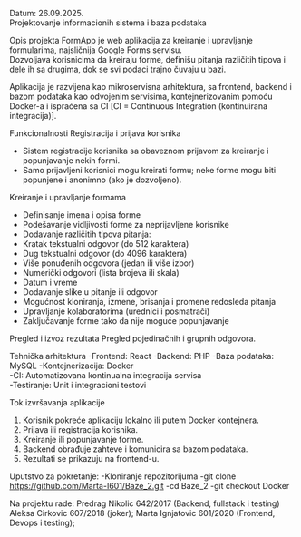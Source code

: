 Datum: 26.09.2025.  
Projektovanje informacionih sistema i baza podataka  

Opis projekta
FormApp je web aplikacija za kreiranje i upravljanje formularima, najsličnija Google Forms servisu.  
Dozvoljava korisnicima da kreiraju forme, definišu pitanja različitih tipova i dele ih sa drugima, dok se svi podaci trajno čuvaju u bazi.  

Aplikacija je razvijena kao mikroservisna arhitektura, sa frontend, backend i bazom podataka kao odvojenim servisima, kontejnerizovanim pomoću Docker-a i ispraćena sa CI [CI = Continuous Integration (kontinuirana integracija)].  




Funkcionalnosti
Registracija i prijava korisnika
- Sistem registracije korisnika sa obaveznom prijavom za kreiranje i popunjavanje nekih formi.  
- Samo prijavljeni korisnici mogu kreirati formu; neke forme mogu biti popunjene i anonimno (ako je dozvoljeno).  

Kreiranje i upravljanje formama
- Definisanje imena i opisa forme
- Podešavanje vidljivosti forme za neprijavljene korisnike
- Dodavanje različitih tipova pitanja:
- Kratak tekstualni odgovor (do 512 karaktera)
- Dug tekstualni odgovor (do 4096 karaktera)
- Više ponuđenih odgovora (jedan ili više izbor)
- Numerički odgovori (lista brojeva ili skala)
- Datum i vreme  
- Dodavanje slike u pitanje ili odgovor
- Mogućnost kloniranja, izmene, brisanja i promene redosleda pitanja
- Upravljanje kolaboratorima (urednici i posmatrači)
- Zaključavanje forme tako da nije moguće popunjavanje

Pregled i izvoz rezultata
Pregled pojedinačnih i grupnih odgovora.  
  
Tehnička arhitektura
-Frontend: React 
-Backend: PHP 
-Baza podataka: MySQL
-Kontejnerizacija: Docker  
-CI: Automatizovana kontinualna integracija servisa  
-Testiranje: Unit i integracioni testovi

Tok izvršavanja aplikacije
1. Korisnik pokreće aplikaciju lokalno ili putem Docker kontejnera.  
2. Prijava ili registracija korisnika.  
3. Kreiranje ili popunjavanje forme.  
4. Backend obrađuje zahteve i komunicira sa bazom podataka.  
5. Rezultati se prikazuju na frontend-u.

Uputstvo za pokretanje:
-Kloniranje repozitorijuma
-git clone https://github.com/Marta-I601/Baze_2.git
-cd Baze_2
-git checkout Docker

Na projektu rade:
Predrag Nikolic 642/2017 (Backend, fullstack i testing)
Aleksa Cirkovic 607/2018 (joker);
Marta Ignjatovic 601/2020 (Frontend, Devops i testing);
